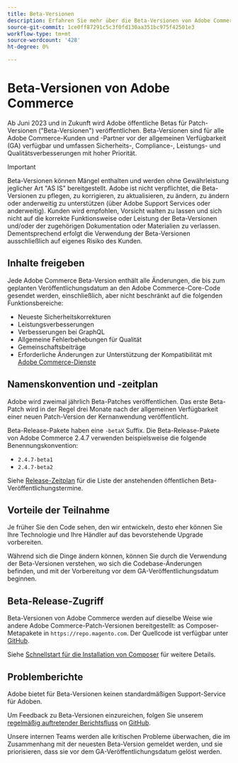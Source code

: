 ```yaml
---
title: Beta-Versionen
description: Erfahren Sie mehr über die Beta-Versionen von Adobe Commerce und wie Sie teilnehmen können.
source-git-commit: 1ce0ff87291c5c3f0fd130aa351bc975f42501e3
workflow-type: tm+mt
source-wordcount: '428'
ht-degree: 0%

---
```



# Beta-Versionen von Adobe Commerce

Ab Juni 2023 und in Zukunft wird Adobe öffentliche Betas für Patch-Versionen (&quot;Beta-Versionen&quot;) veröffentlichen. Beta-Versionen sind für alle Adobe Commerce-Kunden und -Partner vor der allgemeinen Verfügbarkeit (GA) verfügbar und umfassen Sicherheits-, Compliance-, Leistungs- und Qualitätsverbesserungen mit hoher Priorität.

>[!IMPORTANT]
>
>Beta-Versionen können Mängel enthalten und werden ohne Gewährleistung jeglicher Art &quot;AS IS&quot; bereitgestellt. Adobe ist nicht verpflichtet, die Beta-Versionen zu pflegen, zu korrigieren, zu aktualisieren, zu ändern, zu ändern oder anderweitig zu unterstützen (über Adobe Support Services oder anderweitig). Kunden wird empfohlen, Vorsicht walten zu lassen und sich nicht auf die korrekte Funktionsweise oder Leistung der Beta-Versionen und/oder der zugehörigen Dokumentation oder Materialien zu verlassen. Dementsprechend erfolgt die Verwendung der Beta-Versionen ausschließlich auf eigenes Risiko des Kunden.

## Inhalte freigeben

Jede Adobe Commerce Beta-Version enthält alle Änderungen, die bis zum geplanten Veröffentlichungsdatum an den Adobe Commerce-Core-Code gesendet werden, einschließlich, aber nicht beschränkt auf die folgenden Funktionsbereiche:

- Neueste Sicherheitskorrekturen
- Leistungsverbesserungen
- Verbesserungen bei GraphQL
- Allgemeine Fehlerbehebungen für Qualität
- Gemeinschaftsbeiträge
- Erforderliche Änderungen zur Unterstützung der Kompatibilität mit [Adobe Commerce-Dienste](https://experienceleague.adobe.com/docs/commerce-merchant-services/user-guides/home.html)

## Namenskonvention und -zeitplan

Adobe wird zweimal jährlich Beta-Patches veröffentlichen. Das erste Beta-Patch wird in der Regel drei Monate nach der allgemeinen Verfügbarkeit einer neuen Patch-Version der Kernanwendung veröffentlicht.

Beta-Release-Pakete haben eine `-betaX` Suffix. Die Beta-Release-Pakete von Adobe Commerce 2.4.7 verwenden beispielsweise die folgende Benennungskonvention:

- `2.4.7-beta1`
- `2.4.7-beta2`

Siehe [Release-Zeitplan](schedule.md) für die Liste der anstehenden öffentlichen Beta-Veröffentlichungstermine.

## Vorteile der Teilnahme

Je früher Sie den Code sehen, den wir entwickeln, desto eher können Sie Ihre Technologie und Ihre Händler auf das bevorstehende Upgrade vorbereiten.

Während sich die Dinge ändern können, können Sie durch die Verwendung der Beta-Versionen verstehen, wo sich die Codebase-Änderungen befinden, und mit der Vorbereitung vor dem GA-Veröffentlichungsdatum beginnen.

## Beta-Release-Zugriff

Beta-Versionen von Adobe Commerce werden auf dieselbe Weise wie andere Adobe Commerce-Patch-Versionen bereitgestellt: as Composer-Metapakete in `https://repo.magento.com`. Der Quellcode ist verfügbar unter [GitHub](https://github.com/magento/magento2).

Siehe [Schnellstart für die Installation von Composer](../installation/composer.md) für weitere Details.

## Problemberichte

Adobe bietet für Beta-Versionen keinen standardmäßigen Support-Service für Adoben.

Um Feedback zu Beta-Versionen einzureichen, folgen Sie unserem [regelmäßig auftretender Berichtsfluss](https://developer.adobe.com/commerce/contributor/guides/code-contributions/) on [GitHub](https://github.com/magento/magento2).

Unsere internen Teams werden alle kritischen Probleme überwachen, die im Zusammenhang mit der neuesten Beta-Version gemeldet werden, und sie priorisieren, dass sie vor dem GA-Veröffentlichungsdatum gelöst werden.
